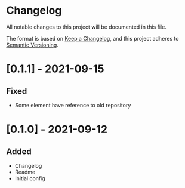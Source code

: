 # Changelog
All notable changes to this project will be documented in this file.

The format is based on [Keep a Changelog](https://keepachangelog.com/en/1.0.0/),
and this project adheres to [Semantic Versioning](https://semver.org/spec/v2.0.0.html).

# [0.1.1] - 2021-09-15
## Fixed
- Some element have reference to old repository
# [0.1.0] - 2021-09-12
## Added
- Changelog
- Readme
- Initial config
